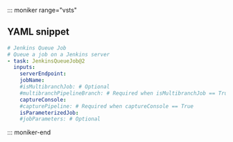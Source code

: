::: moniker range="vsts"

## YAML snippet

```YAML
# Jenkins Queue Job
# Queue a job on a Jenkins server
- task: JenkinsQueueJob@2
  inputs:
    serverEndpoint: 
    jobName: 
    #isMultibranchJob: # Optional
    #multibranchPipelineBranch: # Required when isMultibranchJob == True
    captureConsole: 
    #capturePipeline: # Required when captureConsole == True
    isParameterizedJob: 
    #jobParameters: # Optional
```

::: moniker-end